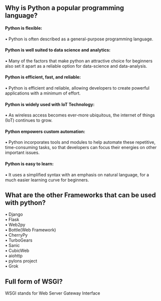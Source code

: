 ## Why is Python a popular programming language?    
 
#### Python is flexible:
   • Python is often described as a general-purpose programming language.  
#### Python is well suited to data science and analytics:
   • Many of the factors that make python an attractive choice for beginners also set it apart as a reliable option for data-science and data-analysis.  
#### Python is efficient, fast, and reliable:
   • Python is efficient and reliable, allowing developers to create powerful applications with a minimum of effort.  
#### Python is widely used with IoT Technology:
   • As wireless access becomes ever-more ubiquitous, the internet of things (IoT) continues to grow.
#### Python empowers custom automation:
   • Python incorporates tools and modules to help automate these repetitive, time-consuming tasks, so that developers can focus their energies on other important issues.  
#### Python is easy to learn:  
   • It uses a simplified syntax with an emphasis on natural language, for a much easier learning curve for beginners.
    
    
    
## What are the other Frameworks that can be used with python?  
• Django  
• Flask  
• Web2py  
• Bottle(Web Framework)  
• CherryPy  
• TurboGears  
• Sanic  
• CubicWeb  
• aiohttp  
• pylons project  
• Grok   

## Full form of WSGI?  
WSGI stands for Web Server Gateway Interface  
